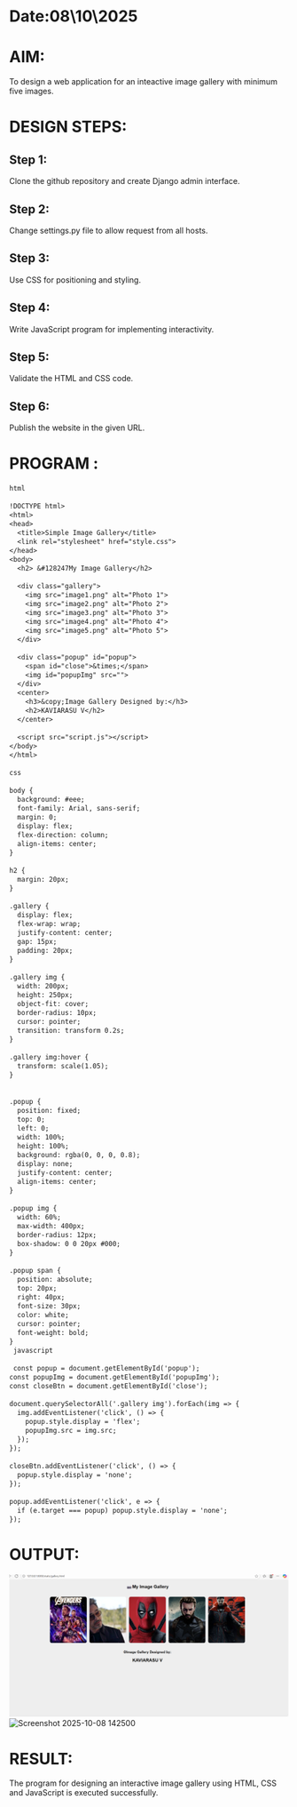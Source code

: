 
# Date:08\10\2025
# AIM:
To design a web application for an inteactive image gallery with minimum five images.

# DESIGN STEPS:
## Step 1:
Clone the github repository and create Django admin interface.

## Step 2:
Change settings.py file to allow request from all hosts.

## Step 3:
Use CSS for positioning and styling.

## Step 4:
Write JavaScript program for implementing interactivity.

## Step 5:
Validate the HTML and CSS code.

## Step 6:
Publish the website in the given URL.

# PROGRAM :
```
html

!DOCTYPE html>
<html>
<head>
  <title>Simple Image Gallery</title>
  <link rel="stylesheet" href="style.css">
</head>
<body>
  <h2> &#128247My Image Gallery</h2>

  <div class="gallery">
    <img src="image1.png" alt="Photo 1">
    <img src="image2.png" alt="Photo 2">
    <img src="image3.png" alt="Photo 3">
    <img src="image4.png" alt="Photo 4">
    <img src="image5.png" alt="Photo 5">
  </div>

  <div class="popup" id="popup">
    <span id="close">&times;</span>
    <img id="popupImg" src="">
  </div>
  <center>
    <h3>&copy;Image Gallery Designed by:</h3>
    <h2>KAVIARASU V</h2>
  </center>

  <script src="script.js"></script>
</body>
</html>

css

body {
  background: #eee;
  font-family: Arial, sans-serif;
  margin: 0;
  display: flex;
  flex-direction: column;
  align-items: center;
}

h2 {
  margin: 20px;
}

.gallery {
  display: flex;
  flex-wrap: wrap;
  justify-content: center;
  gap: 15px;
  padding: 20px;
}

.gallery img {
  width: 200px;
  height: 250px;
  object-fit: cover;
  border-radius: 10px;
  cursor: pointer;
  transition: transform 0.2s;
}

.gallery img:hover {
  transform: scale(1.05);
}


.popup {
  position: fixed;
  top: 0;
  left: 0;
  width: 100%;
  height: 100%;
  background: rgba(0, 0, 0, 0.8);
  display: none;
  justify-content: center;
  align-items: center;
}

.popup img {
  width: 60%;
  max-width: 400px;
  border-radius: 12px;
  box-shadow: 0 0 20px #000;
}

.popup span {
  position: absolute;
  top: 20px;
  right: 40px;
  font-size: 30px;
  color: white;
  cursor: pointer;
  font-weight: bold;
}
 javascript

 const popup = document.getElementById('popup');
const popupImg = document.getElementById('popupImg');
const closeBtn = document.getElementById('close');

document.querySelectorAll('.gallery img').forEach(img => {
  img.addEventListener('click', () => {
    popup.style.display = 'flex';
    popupImg.src = img.src;
  });
});

closeBtn.addEventListener('click', () => {
  popup.style.display = 'none';
});

popup.addEventListener('click', e => {
  if (e.target === popup) popup.style.display = 'none';
});
```

# OUTPUT:

![alt text](<Screenshot 2025-10-08 140933.png>)
<img width="1889" height="927" alt="Screenshot 2025-10-08 142500" src="https://github.com/user-attachments/assets/cbcbd155-8172-4849-9875-510de5bdb284" />



# RESULT:
The program for designing an interactive image gallery using HTML, CSS and JavaScript is executed successfully.
